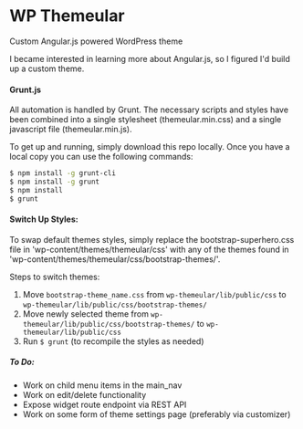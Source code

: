 # WP Themeular

Custom Angular.js powered WordPress theme

I became interested in learning more about Angular.js, so I figured I'd build up a custom theme. 

#### Grunt.js
All automation is handled by Grunt. The necessary scripts and styles have been combined into a single stylesheet (themeular.min.css) and a single javascript file (themeular.min.js).

To get up and running, simply download this repo locally. Once you have a local copy you can use the following commands:

```bash
$ npm install -g grunt-cli
$ npm install -g grunt
$ npm install
$ grunt
```

#### Switch Up Styles:
To swap default themes styles, simply replace the bootstrap-superhero.css file in 'wp-content/themes/themeular/css' with any of the themes found in 'wp-content/themes/themeular/css/bootstrap-themes/'.

Steps to switch themes:

1. Move `bootstrap-theme_name.css` from `wp-themeular/lib/public/css` to `wp-themeular/lib/public/css/bootstrap-themes/`
2. Move newly selected theme from `wp-themeular/lib/public/css/bootstrap-themes/` to `wp-themeular/lib/public/css`
3. Run `$ grunt` (to recompile the styles as needed)


##### To Do:
* Work on child menu items in the main_nav
* Work on edit/delete functionality
* Expose widget route endpoint via REST API
* Work on some form of theme settings page (preferably via customizer)